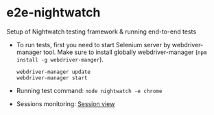 # e2e-nightwatch
Setup of Nightwatch testing framework &amp; running end-to-end tests

- To run tests, first you need to start Selenium server by webdriver-manager tool.  Make sure to install globally webdriver-manager (`npm install -g webdriver-manger`).
	```
	webdriver-manager update
	webdriver-manager start
	```

- Running test command: `node nightwatch -e chrome`

- Sessions monitoring: [Session view](http://localhost:4444/wd/hub/static/resource/hub.html)
